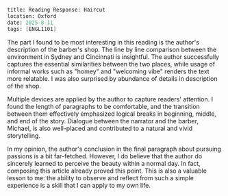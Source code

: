 ```meta
title: Reading Response: Haircut
location: Oxford
date: 2025-8-11
tags: [ENGL1101]
```

The part I found to be most interesting in this reading is the author's description of the barber's shop. The line by line comparison between the environment in Sydney and Cincinnati is insightful. The author successfully captures the essential similarities between the two places, while usage of informal works such as "homey" and "welcoming vibe" renders the text more relatable. I was also surprised by abundance of details in description of the shop.

Multiple devices are applied by the author to capture readers' attention. I found the length of paragraphs to be comfortable, and the transition between them effectively emphasized logical breaks in beginning, middle, and end of the story. Dialogue between the narrator and the barber, Michael, is also well-placed and contributed to a natural and vivid storytelling.

In my opinion, the author's conclusion in the final paragraph about pursuing passions is a bit far-fetched. However, I do believe that the author do sincerely learned to perceive the beauty within a normal day. In fact, composing this article already proved this point. This is also a valuable lesson to me: the ability to observe and reflect from such a simple experience is a skill that I can apply to my own life.
